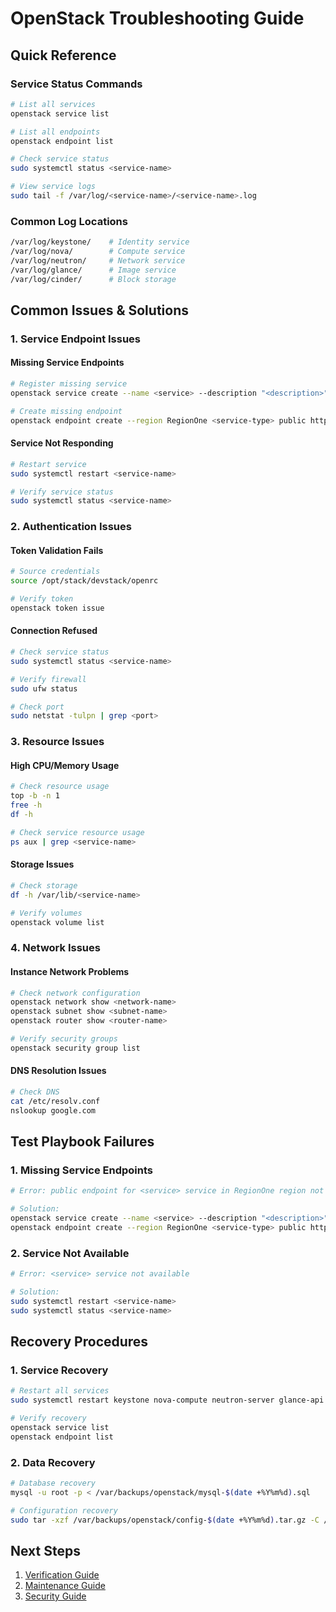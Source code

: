 # OpenStack Troubleshooting Guide

## Quick Reference

### Service Status Commands

```bash
# List all services
openstack service list

# List all endpoints
openstack endpoint list

# Check service status
sudo systemctl status <service-name>

# View service logs
sudo tail -f /var/log/<service-name>/<service-name>.log
```

### Common Log Locations

```bash
/var/log/keystone/    # Identity service
/var/log/nova/        # Compute service
/var/log/neutron/     # Network service
/var/log/glance/      # Image service
/var/log/cinder/      # Block storage
```

## Common Issues & Solutions

### 1. Service Endpoint Issues

#### Missing Service Endpoints

```bash
# Register missing service
openstack service create --name <service> --description "<description>" <service-type>

# Create missing endpoint
openstack endpoint create --region RegionOne <service-type> public http://<host-ip>:<port>
```

#### Service Not Responding

```bash
# Restart service
sudo systemctl restart <service-name>

# Verify service status
sudo systemctl status <service-name>
```

### 2. Authentication Issues

#### Token Validation Fails

```bash
# Source credentials
source /opt/stack/devstack/openrc

# Verify token
openstack token issue
```

#### Connection Refused

```bash
# Check service status
sudo systemctl status <service-name>

# Verify firewall
sudo ufw status

# Check port
sudo netstat -tulpn | grep <port>
```

### 3. Resource Issues

#### High CPU/Memory Usage

```bash
# Check resource usage
top -b -n 1
free -h
df -h

# Check service resource usage
ps aux | grep <service-name>
```

#### Storage Issues

```bash
# Check storage
df -h /var/lib/<service-name>

# Verify volumes
openstack volume list
```

### 4. Network Issues

#### Instance Network Problems

```bash
# Check network configuration
openstack network show <network-name>
openstack subnet show <subnet-name>
openstack router show <router-name>

# Verify security groups
openstack security group list
```

#### DNS Resolution Issues

```bash
# Check DNS
cat /etc/resolv.conf
nslookup google.com
```

## Test Playbook Failures

### 1. Missing Service Endpoints

```bash
# Error: public endpoint for <service> service in RegionOne region not found

# Solution:
openstack service create --name <service> --description "<description>" <service-type>
openstack endpoint create --region RegionOne <service-type> public http://<host-ip>:<port>
```

### 2. Service Not Available

```bash
# Error: <service> service not available

# Solution:
sudo systemctl restart <service-name>
sudo systemctl status <service-name>
```

## Recovery Procedures

### 1. Service Recovery

```bash
# Restart all services
sudo systemctl restart keystone nova-compute neutron-server glance-api

# Verify recovery
openstack service list
openstack endpoint list
```

### 2. Data Recovery

```bash
# Database recovery
mysql -u root -p < /var/backups/openstack/mysql-$(date +%Y%m%d).sql

# Configuration recovery
sudo tar -xzf /var/backups/openstack/config-$(date +%Y%m%d).tar.gz -C /
```

## Next Steps

1. [Verification Guide](04-verification.md)
2. [Maintenance Guide](../reference/maintenance.md)
3. [Security Guide](../reference/security.md)
